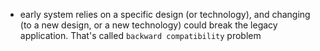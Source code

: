 - early system relies on a specific design (or technology), and changing (to a new design, or a new technology) could break the legacy application. That's called `backward compatibility` problem
